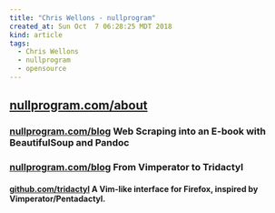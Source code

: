 ```yaml
---
title: "Chris Wellons - nullprogram"
created_at: Sun Oct  7 06:28:25 MDT 2018
kind: article
tags:
  - Chris Wellons
  - nullprogram
  - opensource
---
```


<h2>
  <a href="https://nullprogram.com/about/" target="_blank">nullprogram.com/about</a>
</h2>

<h3>
  <a href="https://nullprogram.com/blog/2017/05/15/" target="_blank">nullprogram.com/blog</a>
  Web Scraping into an E-book with BeautifulSoup and Pandoc
</h3>

<h3>
  <a href="https://nullprogram.com/blog/2018/09/20/" target="_blank">nullprogram.com/blog</a>
  From Vimperator to Tridactyl
</h3>

<h4>
  <a href="https://github.com/tridactyl/tridactyl" target="_blank">github.com/tridactyl</a>
  A Vim-like interface for Firefox, inspired by Vimperator/Pentadactyl. 
</h4>

<!--
html boilerplate fragments
<a href="" target="_blank"></a>
<a name=""></a>
<img src="" width="400px">
<ul>
  <li></li>
  <li><a href="" target="_blank"></a></li>
</ul>
<pre>
</pre>
<p style="margin-bottom: 2em;"></p>
<hr style="border: 0; height: 3px; background: #333; background-image: linear-gradient(to right, #ccc, #333, #ccc);">
<pre><code>
</code></pre>
<math xmlns='http://www.w3.org/1998/Math/MathML' display='block'>
</math>
-->
